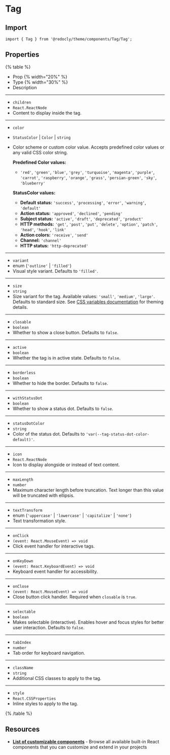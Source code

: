 # Tag

## Import

```tsx
import { Tag } from '@redocly/theme/components/Tag/Tag';
```

## Properties

{% table %}

- Prop {% width="20%" %}
- Type {% width="30%" %}
- Description

---

- `children`
- `React.ReactNode`
- Content to display inside the tag.

---

- `color`
- `StatusColor` \| `Color` \| `string`
- Color scheme or custom color value. Accepts predefined color values or any valid CSS color string.

  **Predefined Color values:**
  - `'red'`, `'green'`, `'blue'`, `'grey'`, `'turquoise'`, `'magenta'`, `'purple'`, `'carrot'`, `'raspberry'`, `'orange'`, `'grass'`, `'persian-green'`, `'sky'`, `'blueberry'`

  **StatusColor values:**
  - **Default status:** `'success'`, `'processing'`, `'error'`, `'warning'`, `'default'`
  - **Action status:** `'approved'`, `'declined'`, `'pending'`
  - **Subject status:** `'active'`, `'draft'`, `'deprecated'`, `'product'`
  - **HTTP methods:** `'get'`, `'post'`, `'put'`, `'delete'`, `'option'`, `'patch'`, `'head'`, `'hook'`, `'link'`
  - **Action colors:** `'receive'`, `'send'`
  - **Channel:** `'channel'`
  - **HTTP status:** `'http-deprecated'`

---

- `variant`
- enum (`'outline'` \| `'filled'`)
- Visual style variant.
  Defaults to `'filled'`.

---

- `size`
- `string`
- Size variant for the tag. Available values: `'small'`, `'medium'`, `'large'`.
  Defaults to standard size. See [CSS variables documentation](../../../branding/css-variables/component.md#tags) for theming details.

---

- `closable`
- `boolean`
- Whether to show a close button.
  Defaults to `false`.

---

- `active`
- `boolean`
- Whether the tag is in active state.
  Defaults to `false`.

---

- `borderless`
- `boolean`
- Whether to hide the border.
  Defaults to `false`.

---

- `withStatusDot`
- `boolean`
- Whether to show a status dot.
  Defaults to `false`.

---

- `statusDotColor`
- `string`
- Color of the status dot.
  Defaults to `'var(--tag-status-dot-color-default)'`.

---

- `icon`
- `React.ReactNode`
- Icon to display alongside or instead of text content.

---

- `maxLength`
- `number`
- Maximum character length before truncation. Text longer than this value will be truncated with ellipsis.

---

- `textTransform`
- enum (`'uppercase'` \| `'lowercase'` \| `'capitalize'` \| `'none'`)
- Text transformation style.

---

- `onClick`
- `(event: React.MouseEvent) => void`
- Click event handler for interactive tags.

---

- `onKeyDown`
- `(event: React.KeyboardEvent) => void`
- Keyboard event handler for accessibility.

---

- `onClose`
- `(event: React.MouseEvent) => void`
- Close button click handler. Required when `closable` is `true`.

---

- `selectable`
- `boolean`
- Makes selectable (interactive).
  Enables hover and focus styles for better user interaction.
  Defaults to `false`.

---

- `tabIndex`
- `number`
- Tab order for keyboard navigation.

---

- `className`
- `string`
- Additional CSS classes to apply to the tag.

---

- `style`
- `React.CSSProperties`
- Inline styles to apply to the tag.

{% /table %}

## Resources

- **[List of customizable components](./index.md)** - Browse all available built-in React components that you can customize and extend in your projects
